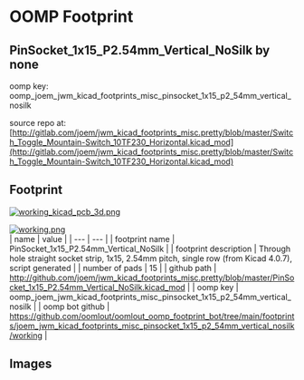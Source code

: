 # OOMP Footprint  
## PinSocket_1x15_P2.54mm_Vertical_NoSilk  by none  
  
oomp key: oomp_joem_jwm_kicad_footprints_misc_pinsocket_1x15_p2_54mm_vertical_nosilk  
  
source repo at: [http://gitlab.com/joem/jwm_kicad_footprints_misc.pretty/blob/master/Switch_Toggle_Mountain-Switch_10TF230_Horizontal.kicad_mod](http://gitlab.com/joem/jwm_kicad_footprints_misc.pretty/blob/master/Switch_Toggle_Mountain-Switch_10TF230_Horizontal.kicad_mod)  
## Footprint  
  
[![working_kicad_pcb_3d.png](working_kicad_pcb_3d_600.png)](working_kicad_pcb_3d.png)  
  
[![working.png](working_600.png)](working.png)  
| name | value | 
| --- | --- | 
| footprint name | PinSocket_1x15_P2.54mm_Vertical_NoSilk | 
| footprint description | Through hole straight socket strip, 1x15, 2.54mm pitch, single row (from Kicad 4.0.7), script generated | 
| number of pads | 15 | 
| github path | http://github.com/joem/jwm_kicad_footprints_misc.pretty/blob/master/PinSocket_1x15_P2.54mm_Vertical_NoSilk.kicad_mod | 
| oomp key | oomp_joem_jwm_kicad_footprints_misc_pinsocket_1x15_p2_54mm_vertical_nosilk | 
| oomp bot github | https://github.com/oomlout/oomlout_oomp_footprint_bot/tree/main/footprints/joem_jwm_kicad_footprints_misc_pinsocket_1x15_p2_54mm_vertical_nosilk/working | 
## Images  
